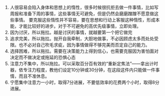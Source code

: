 1. 人很容易会陷入身体和思想上的惰性，很多时候很抗拒去做一件事情，比如写周报和准备下周的事情，这些事情无可避免，但是仍然会磨磨蹭蹭不愿意做这些事情。
   要克服这些惰性并不容易，要在思想和行动上客服这种惰性，形成本能，才能比较好的进步。对于不可避免的高优先级事情，立即处理。
2. 因为讨厌，所以拖拉。越是讨厌的事情，就越要第一个把它做完
3. 追求完美，所以拖拉。抛开自我牵制，大胆地做事，不必因顾虑太多而处处受限。也不必对自己吹毛求疵，因为事情做得不够完美而否定自己的能力。
4. 选择困难，所以拖拉。需要在决策能力上得到信心，也需要克服因为害怕面对决定而不做决定或拖延的恐惧心态
5. 注意力不集中，所以拖拉。可以采取百分百有效的“重新定焦法”——拿出计时器，依专注力程度，教他们设定10分钟或30分钟，在这段这件内只能做一件事情，而且不准休息。
6. 宁愿集中注意力一小时，取得7分进展，不要低效率的花费两个小时，取得8分进展。
